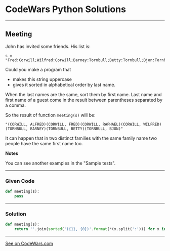 # CodeWars Python Solutions

---

## Meeting


John has invited some friends. His list is:

```
s = "Fred:Corwill;Wilfred:Corwill;Barney:Tornbull;Betty:Tornbull;Bjon:Tornbull;Raphael:Corwill;Alfred:Corwill";
```

Could you make a program that

- makes this string uppercase
- gives it sorted in alphabetical order by last name.

When the last names are the same, sort them by first name. Last name and first name of a guest come in the result between parentheses separated by a comma.

So the result of function `meeting(s)` will be:

```
"(CORWILL, ALFRED)(CORWILL, FRED)(CORWILL, RAPHAEL)(CORWILL, WILFRED)(TORNBULL, BARNEY)(TORNBULL, BETTY)(TORNBULL, BJON)"
```

It can happen that in two distinct families with the same family name two people have the same first name too.


**Notes**

You can see another examples in the "Sample tests".

---

### Given Code


```python
def meeting(s):
    pass
```

---


### Solution 


```python
def meeting(s):
    return ''.join(sorted('({1}, {0})'.format(*(x.split(':'))) for x in s.upper().split(';')))
```

---


[See on CodeWars.com](https://www.codewars.com/kata/59df2f8f08c6cec835000012/)
